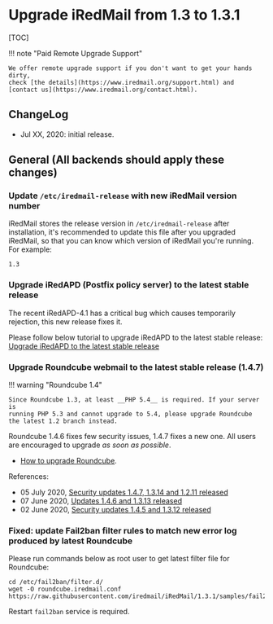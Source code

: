 # Upgrade iRedMail from 1.3 to 1.3.1

[TOC]

!!! note "Paid Remote Upgrade Support"

    We offer remote upgrade support if you don't want to get your hands dirty,
    check [the details](https://www.iredmail.org/support.html) and
    [contact us](https://www.iredmail.org/contact.html).

## ChangeLog

* Jul XX, 2020: initial release.

## General (All backends should apply these changes)

### Update `/etc/iredmail-release` with new iRedMail version number

iRedMail stores the release version in `/etc/iredmail-release` after
installation, it's recommended to update this file after you upgraded iRedMail,
so that you can know which version of iRedMail you're running. For example:

```
1.3
```

### Upgrade iRedAPD (Postfix policy server) to the latest stable release

The recent iRedAPD-4.1 has a critical bug which causes temporarily rejection,
this new release fixes it.

Please follow below tutorial to upgrade iRedAPD to the latest stable release:
[Upgrade iRedAPD to the latest stable release](./upgrade.iredapd.html)

### Upgrade Roundcube webmail to the latest stable release (1.4.7)

!!! warning "Roundcube 1.4"

    Since Roundcube 1.3, at least __PHP 5.4__ is required. If your server is
    running PHP 5.3 and cannot upgrade to 5.4, please upgrade Roundcube
    the latest 1.2 branch instead.

Roundcube 1.4.6 fixes few security issues, 1.4.7 fixes a new one. All users are encouraged to upgrade
_as soon as possible_.

* [How to upgrade Roundcube](https://github.com/roundcube/roundcubemail/wiki/Upgrade).

References:

- 05 July 2020, [Security updates 1.4.7, 1.3.14 and 1.2.11 released](https://roundcube.net/news/2020/07/05/security-updates-1.4.7-1.3.14-and-1.2.11)
- 07 June 2020, [Updates 1.4.6 and 1.3.13 released](https://roundcube.net/news/2020/06/07/updates-1.4.6-and-1.3.13-released)
- 02 June 2020, [Security updates 1.4.5 and 1.3.12 released](https://roundcube.net/news/2020/06/02/security-updates-1.4.5-and-1.3.12)

### Fixed: update Fail2ban filter rules to match new error log produced by latest Roundcube

Please run commands below as root user to get latest filter file for Roundcube:

```
cd /etc/fail2ban/filter.d/
wget -O roundcube.iredmail.conf https://raw.githubusercontent.com/iredmail/iRedMail/1.3.1/samples/fail2ban/filter.d/roundcube.iredmail.conf
```

Restart `fail2ban` service is required.
